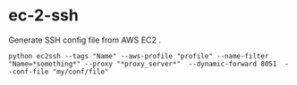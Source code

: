 # ec-2-ssh
Generate SSH config file from AWS EC2 . 

```
python ec2ssh --tags "Name" --aws-profile "profile" --name-filter "Name=*something*" --proxy "*proxy_server*"  --dynamic-forward 8051  --conf-file "my/conf/file"
```

